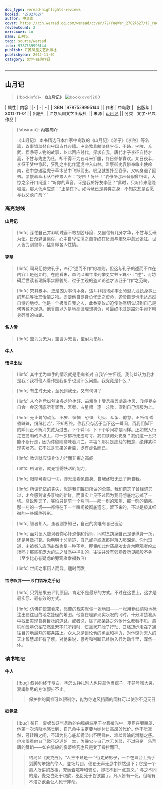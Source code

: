 ```yaml
---
doc_type: weread-highlights-reviews
bookId: "27027627"
author: 中岛敦
cover: https://cdn.weread.qq.com/weread/cover/79/YueWen_27027627/t7_YueWen_27027627.jpg
reviewCount: 2
noteCount: 18
name: 山月记
tags: source/weread
isbn: 9787539995144
publish: 江苏凤凰文艺出版社
publishyear: 2019-11-01
category: 文学-经典作品
---
```


---

## 山月记

> [!bookinfo]+ **《山月记》**
> ![bookcover|200](https://cdn.weread.qq.com/weread/cover/79/YueWen_27027627/t7_YueWen_27027627.jpg)
>
| 属性   | 内容                                       |
|- | - | - |
| ISBN   | 9787539995144  |
| 作者   | 中岛敦                         |
| 出版年 | 2019-11-01   | 
| 出版社 | 江苏凤凰文艺出版社                       |
| 来源   | [山月记](https://weread.qq.com/web/) |
| 分类   | 文学-经典作品                        |

> [!abstract]- **内容简介**
> 
> 《山月记》
> 本书精选日本作家中岛敦的《山月记》《弟子》《李陵》等名篇，故事皆取材自中国古代典籍。中岛敦重新演绎李征、子路、李陵、苏武、悟净等人物的故事，以此回应时代，探求自我。唐代才子李征自恃才高，不甘与贱吏为伍，却不得不为五斗米折腰，终日郁郁寡欢。某日夜半，李征于梦中惊起，狂乱之中化作猛虎冲入山林。监察御史袁傪奉命出使岭南，途中忽遇猛虎于草木丛中飞跃而出，眼见就要扑至袁傪，又转身退了回去。紧接着草木丛中传来人声：“好险！好险！”袁傪听那声音似曾相识，大惊之余开口问道：“听你的声音，可是我的好友李征？”此时，只听传来隐隐啜泣，那人低声应道：“正是在下。如今我已是异类之身，不知故友是否愿与我交谈片刻？”

### 高亮划线

#### 山月记
> [!info] 深怕自己并非明珠而不敢刻苦琢磨，又自信有几分才华，不甘与瓦砾为伍。日渐避世离俗，心中自卑怯懦之自尊终在愤懑与羞怒中愈发张狂。世人皆为驯兽师，猛兽即各人性情。 

#### 李陵
> [!info] 司马迁仿效孔子，奉行“述而不作”的准则，但这与孔子的述而不作在内容上是迥异的。在他看来，单纯以编年体列举史实甚至算不上“述”，而妨碍后世读者理解事实原貌的、过于主观的道义论述才该归于“作”之范畴。 

> [!info] 究其根本，还是因为事情本身。这并非指诸如事业的魅力或投身事业的热忱等壮志怡情之物。即便他自觉身负修史之使命，这份自觉也未达昂然自恃的地步。他是一个极度自我之人，此番变故却迫使他痛切认识到自己是何等微不足道。他曾自以为是地高谈理想抱负，可最终不过是路旁牛蹄下粉身碎骨的虫蝼。 

#### 名人传
> [!info] 至为为无为，至言为无言，至射为无射。 

#### 牛人

#### 悟净出世
> [!info] 其中尤为棘手的情况就是患病者对‘自我’产生怀疑。我何以认为我才是我？我将他人看作是我似乎也没什么问题。我究竟是什么？ 

> [!info] 有生时无死，至死则我无。又有何惧？ 

> [!info] 从今往后纵然诸多艰险也好，前程路上受尽愚弄嘲讽也罢，我便要亲自会一会这河底所有贤哲、医者、占星师，逐一求教，直到自己信服为止。 

> [!info] 无止境的动荡、不安、懊恼、恐惧、幻灭、斗争、倦怠。正所谓‘昏昏昧昧，纷纷若若’，不知所终。你我只存活于当下这一瞬间，而我们脚下的瞬间正不断消失成为过去。下个瞬间、下下个瞬间亦是同样。正如旅人行走在易塌的沙坡上，每一步都将无迹可寻。我们该何处安身？我们这一生只能不断行走，因为停留则意味着消亡。幸福？那只是虚幻的概念，绝非某种现实状态。它不过是无果的希冀，徒有虚名而已。 

> [!info] 教训就应该身体力行而非束之高阁 

> [!info] 所谓德，就是懂得快活的能力。 

> [!info] 眼睛可看见一切，却无法看见自身。自我终归无法了解自我。 

> [!info] 所谓记忆的丧失，就是我们每日所做的全部。我们遗忘了曾经遗忘过，才会感到诸多事物的新鲜，而事实上只不过因为我们彻底地忘掉了一切。莫说昨天了，哪怕只是前一个瞬间——那一刻的知觉、那一刻的情感、那一刻的一切——都将在下一个瞬间被彻底遗忘。留下来的，不过是极其细微的一些朦胧残影。 

> [!info] 智者知人，愚者则多知己，自己的病唯有自己医治 

> [!info] 面对坠入旋涡者你心怀恐惧和怜悯，同时又踌躇自己是该纵身一跃，还是另做打算。你明明十分清楚，自己或早或迟都得落入那深渊。你也知道，未被卷入旋涡必然也是一种不幸。即便如此你还是难舍身为旁观者的立场吗？那些在庞大的生之旋涡中挣扎的，往往并没有旁观者所见那般不幸（至少比心有疑虑的旁观者幸福数倍） 

> [!info] 世间之事因人而异，适时而发 

#### 悟净叹异——沙门悟净之手记
> [!info] 只凭结果去评判原因，肯定不是最好的方式。不过在这世上，这才是最实际、最有效的方式。 

> [!info] 仿佛在悟空看来，艰苦的现实就像一张地图——一张用粗线清晰地标注出通往目的地之捷径的地图。他能在理解现实状况的同时，十分清楚地从中找出实现自身目标的道路。或者说，除了那条路之外他什么都看不见。愚钝如我辈仍在茫然思索不知所措时，悟空就开始了行动，已经迈步走在了通往目的地最短的那条路上。众人总是谈论他的勇武和神力，对他惊为天人的天才智慧却鲜有了解。对他来说，思考和判断已经融入行为动作里，浑然一体。 

### 读书笔记

#### 牛人



> [!bug] 叔孙豹终于明白，再怎么挣扎别人也只拿他当疯子，不禁号啕大哭，衰竭殆尽的身体颤抖不止。
> > 保护你的同样可以限制你，能为你遮风挡雨的同样可以使你不见天日


#### 妖氛录



> [!bug] 某日，夏姬如妖气尽散的白狐般端坐于夕暮微光中，巫臣在旁眺望，他第一次清晰地感觉到，自己命中注定要为她付出高昂的代价。他不觉凛然，可转瞬之间，不知为何心底却满溢出不明缘由、难以言喻的滑稽之感。他冷眼看向自己微不足道的一生，仿佛它与自己本无关联，不过只是一场荒唐的舞蹈——如白狐般的夏姬终究也只是受了操控而已。
> > 结局如《麦克白》，“人生不过是一个行走的影子，一个在舞台上指手划脚的笨拙的伶人，登场片刻，便在无声无息中悄然退下；它是一个愚人所讲的故事，充满着喧哗和骚动，却找不到一点意义。”
与之不同的是，麦克白死于权欲，巫臣死于色欲罢了。凡人皆有一死，但唯有不洁之欲会让人死于非命。


